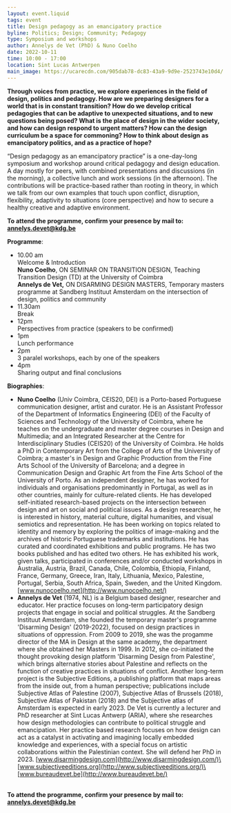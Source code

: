 ```yaml
---
layout: event.liquid
tags: event
title: Design pedagogy as an emancipatory practice
byline: Politics; Design; Community; Pedagogy
type: Symposium and workshops
author: Annelys de Vet (PhD) & Nuno Coelho
date: 2022-10-11
time: 10:00 - 17:00
location: Sint Lucas Antwerpen
main_image: https://ucarecdn.com/905dab78-dc83-43a9-9d9e-2523743e10d4/
---
```

**Through voices from practice, we explore experiences in the field of design, politics and pedagogy. How are we preparing designers for a world that is in constant transition? How do we develop critical pedagogies that can be adaptive to unexpected situations, and to new questions being posed? What is the place of design in the wider society, and how can design respond to urgent matters? How can the design curriculum be a space for commoning? How to think about design as emancipatory politics, and as a practice of hope?**

“Design pedagogy as an emancipatory practice” is a one-day-long symposium and workshop around critical pedagogy and design education. A day mostly for peers, with combined presentations and discussions (in the morning), a collective lunch and work sessions (in the afternoon). The contributions will be practice-based rather than rooting in theory, in which we talk from our own examples that touch upon conflict, disruption, flexibility, adaptivity to situations (core perspective) and how to secure a healthy creative and adaptive environment.

**To attend the programme, confirm your presence by mail to: annelys.devet@kdg.be** 

**Programme**:

* 10.00 am \
  Welcome & Introduction\
  **Nuno Coelho**, ON SEMINAR ON TRANSITION DESIGN, Teaching Transition Design (TD) at the University of Coimbra\
  **Annelys de Vet,** ON DISARMING DESIGN MASTERS, Temporary masters programme at Sandberg Instituut Amsterdam on the intersection of design, politics and community
* 11.30am\
  Break
* 12pm\
  Perspectives from practice (speakers to be confirmed)
* 1pm\
  Lunch performance
* 2pm\
  3 paralel workshops, each by one of the speakers
* 4pm\
  Sharing output and final conclusions

**Biographies**:

* **Nuno Coelho** (Univ Coimbra, CEIS20, DEI) is a Porto-based Portuguese communication designer, artist and curator. He is an Assistant Professor of the Department of Informatics Engineering (DEI) of the Faculty of Sciences and Technology of the University of Coimbra, where he teaches on the undergraduate and master degree courses in Design and Multimedia; and an Integrated Researcher at the Centre for Interdisciplinary Studies (CEIS20) of the University of Coimbra. He holds a PhD in Contemporary Art from the College of Arts of the University of Coimbra; a master's in Design and Graphic Production from the Fine Arts School of the University of Barcelona; and a degree in Communication Design and Graphic Art from the Fine Arts School of the University of Porto. As an independent designer, he has worked for individuals and organisations predominantly in Portugal, as well as in other countries, mainly for culture-related clients. He has developed self-initiated research-based projects on the intersection between design and art on social and political issues. As a design researcher, he is interested in history, material culture, digital humanities, and visual semiotics and representation. He has been working on topics related to identity and memory by exploring the politics of image-making and the archives of historic Portuguese trademarks and institutions. He has curated and coordinated exhibitions and public programs. He has two books published and has edited two others. He has exhibited his work, given talks, participated in conferences and/or conducted workshops in Australia, Austria, Brazil, Canada, Chile, Colombia, Ethiopia, Finland, France, Germany, Greece, Iran, Italy, Lithuania, Mexico, Palestine, Portugal, Serbia, South Africa, Spain, Sweden, and the United Kingdom. \
  [www.nunocoelho.net](http://www.nunocoelho.net/)
* **Annelys de Vet** (1974, NL) is a Belgium based designer, researcher and educator. Her practice focuses on long-term participatory design projects that engage in social and political struggles. At the Sandberg Instituut Amsterdam, she founded the temporary master's programme 'Disarming Design' (2019-2022), focused on design practices in situations of oppression. From 2009 to 2019, she was the progamme director of the MA in Design at the same academy, the department where she obtained her Masters in 1999. In 2012, she co-initiated the thought provoking design platform 'Disarming Design from Palestine', which brings alternative stories about Palestine and reflects on the function of creative practices in situations of conflict. Another long-term project is the Subjective Editions, a publishing platform that maps areas from the inside out, from a human perspective; publications include Subjective Atlas of Palestine (2007), Subjective Atlas of Brussels (2018), Subjective Atlas of Pakistan (2018) and the Subjective atlas of Amsterdam is expected in early 2023. De Vet is currently a lecturer and PhD researcher at Sint Lucas Antwerp (ARIA), where she researches how design methodologies can contribute to political struggle and emancipation. Her practice based research focuses on how design can act as a catalyst in activating and imagining locally embedded knowledge and experiences, with a special focus on artistic collaborations within the Palestinian context. She will defend her PhD in 2023. [www.disarmingdesign.com](http://www.disarmingdesign.com/)\
  [www.subjectiveeditions.org](http://www.subjectiveeditions.org/)\
  [www.bureaudevet.be](http://www.bureaudevet.be/)

\
**To attend the programme, confirm your presence by mail to: annelys.devet@kdg.be**